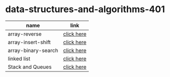 # data-structures-and-algorithms-401



| name   |  link |
|---|---|
| array-reverse       | [click here](array-reverse/README.md)        |
| array-insert-shift  | [click here](array-insert-shift/README.md)   |
| array-binary-search | [click here](arraybinarysearch/README.md)    |
| linked list         | [click here](linked-list/README.md)          |
| Stack and Queues    | [click here](stack-and-queue/README.md)      |
